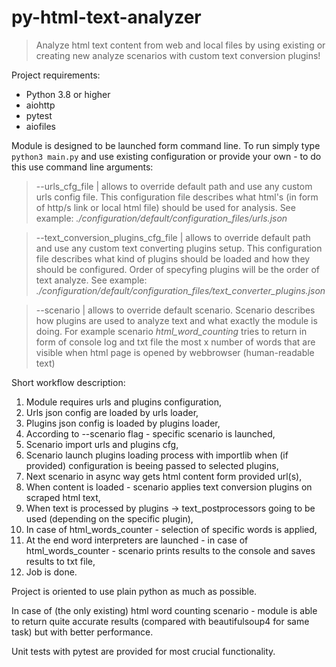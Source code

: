 # py-html-text-analyzer

> Analyze html text content from web and local files by using existing or creating new analyze scenarios with custom text conversion plugins!

Project requirements:
- Python 3.8 or higher
- aiohttp
- pytest
- aiofiles

Module is designed to be launched form command line. To run simply type <code>python3 main.py</code> and use existing configuration or provide your own - to do this use command line arguments:

> --urls_cfg_file | allows to override default path and use any custom urls config file. This configuration file describes what html's (in form of http/s link or local html file) should be used for analysis.
See example: *./configuration/default/configuration_files/urls.json*

> --text_conversion_plugins_cfg_file | allows to override default path and use any custom text converting plugins setup. This configuration file describes what kind of plugins should be loaded and how they should be configured. Order of specyfing plugins will be the order of text analyze. 
See example: *./configuration/default/configuration_files/text_converter_plugins.json*

> --scenario | allows to override default scenario. Scenario describes how plugins are used to analyze text and what exactly the module is doing. For example scenario *html_word_counting* tries to return in form of console log and txt file the most x number of words that are visible when html page is opened by webbrowser (human-readable text)

Short workflow description:
1. Module requires urls and plugins configuration,
2. Urls json config are loaded by urls loader,
3. Plugins json config is loaded by plugins loader,
4. According to --scenario flag - specific scenario is launched,
5. Scenario import urls and plugins cfg,
6. Scenario launch plugins loading process with importlib when (if provided) configuration is beeing passed to selected plugins,
7. Next scenario in async way gets html content form provided url(s),
8. When content is loaded - scenario applies text conversion plugins on scraped html text,
9. When text is processed by plugins -> text_postprocessors going to be used (depending on the specific plugin),
10. In case of html_words_counter - selection of specific words is applied,
11. At the end word interpreters are launched - in case of html_words_counter - scenario prints results to the console and saves results to txt file,
12. Job is done.

Project is oriented to use plain python as much as possible.

In case of (the only existing) html word counting scenario - module is able to return quite accurate results (compared with beautifulsoup4 for same task) but with better performance.

Unit tests with pytest are provided for most crucial functionality.
